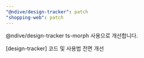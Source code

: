 ```yaml
---
"@ndive/design-tracker": patch
"shopping-web": patch
---
```


@ndive/design-tracker ts-morph 사용으로 개선합니다.

[design-tracker] 코드 및 사용법 전면 개선
